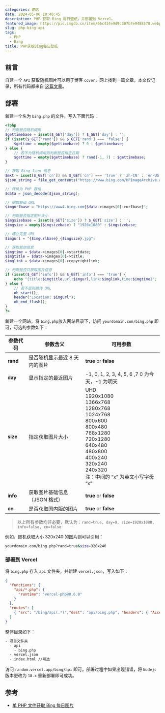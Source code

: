 ```yaml
---
categories: 建站
date: 2024-05-06 10:40:45
description: PHP 获取 Bing 每日壁纸，并部署到 Vercel。
featured_image: https://pic.imgdb.cn/item/66c434e9d9c307b7e9488578.webp
slug: php-bing-api
tags:
  - PHP
  - Bing
title: PHP获取Bing每日壁纸
---
```

## 前言
自建一个 `API` 获取随机图片可以用于博客 `cover`，网上找到一篇文章，本文仅记录，所有代码都来自 [这篇文章](https://yjk.im.sb/get-bing-daily-images/)。

## 部署
新建一个名为 `bing.php` 的文件，写入下面代码：
```php
<?php
// 判断是否随机调用
$gettimebase = isset($_GET['day']) ? $_GET['day'] : '';
if (isset($_GET['rand']) && $_GET['rand'] === 'false') {
    $gettime = empty($gettimebase) ? 0 : $gettimebase;
} else {
    // 若不为随机调用则判断是否指定日期
    $gettime = empty($gettimebase) ? rand(-1, 7) : $gettimebase;
}

// 获取 Bing Json 信息
$mkt = isset($_GET['cn']) && $_GET['cn'] === 'true' ? 'zh-CN' : 'en-US';
$json_string = file_get_contents("https://www.bing.com/HPImageArchive.aspx?format=js&idx=$gettime&n=1&mkt=$mkt");

// 转换为 PHP 数组
$data = json_decode($json_string);

// 提取基础 URL
$imgurlbase = "https://www4.bing.com{$data->images[0]->urlbase}";

// 判断是否指定图片大小
$imgsizebase = isset($_GET['size']) ? $_GET['size'] : '';
$imgsize = empty($imgsizebase) ? "1920x1080" : $imgsizebase;

// 建立完整 URL
$imgurl = "{$imgurlbase}_{$imgsize}.jpg";

// 获取其他信息
$imgtime = $data->images[0]->startdate;
$imgtitle = $data->images[0]->title;
$imglink = $data->images[0]->copyrightlink;

// 判断是否只获取图片信息
if (isset($_GET['info']) && $_GET['info'] === 'true') {
    echo "{title:$imgtitle,url:$imgurl,link:$imglink,time:$imgtime}";
} else {
    // 若不是则跳转 URL
    ob_start();
    header("Location: $imgurl");
    ob_end_flush();
}
?>
```
新建一个网站，将 `bing.php`放入网站目录下，访问 `yourdomain.com/bing.php` 即可，可选的参数如下：

| 参数代码 | 参数含义                      | 可用参数                                                     |
| -------- | ----------------------------- | ------------------------------------------------------------ |
| **rand** | 是否随机显示最近 8 天内的图片 | **true** or **false**                                        |
| **day**  | 显示指定的最近图片            | -1, 0, 1, 2, 3, 4, 5, 6 ,7 0 为今天，-1 为明天               |
| **size** | 指定获取图片大小              | UHD<br />1920x1080<br />1366x768<br />1280x768<br />1024x768<br />800x600<br />800x480<br />768x1280<br />720x1280<br />640x480<br />480x800<br />400x240<br />320x240<br />240x320<br />注：中间的 “x” 为英文小写字母 “x” |
| **info** | 获取图片基础信息（JSON 格式） | **true** or **false**                                        |
| **cn**   | 是否获取国内版的图片          | **true** or **false**                                        |


> 以上所有参数均非必要，默认为：`rand=true, day=0, size=1920x1080, info=false, cn=false`

例如，随机获取大小 320x240 的图片则可以引用：
```bash
yourdomain.com/bing.php?rand=true&size=320x240
```
### 部署到 Vercel
将 `bing.php` 存入 `api` 文件夹，并新建 `vercel.json`，写入如下：
```json
{
  "functions": {
    "api/*.php": {
      "runtime": "vercel-php@0.6.0"
    }
  },
  "routes": [
  	{ "src": "/bing/api(.*)","dest": "api/bing.php", "headers": { "Access-Control-Allow-Origin": "*" }}
  ]
}
```
整体目录如下：
```bash
- 项目文件夹
  - api
    - bing.php
  - vercel.json
  - index.html //可选
```

访问 `random.vercel.app/bing/api` 即可，部署过程中如果出现错误，将 `Nodejs` 版本更改为 `18.x` 重新部署即可成功。

## 参考
- [单 PHP 文件获取 Bing 每日图片](https://yjk.im.sb/get-bing-daily-images/#)